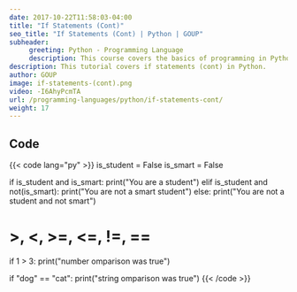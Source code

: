 ```yaml
---
date: 2017-10-22T11:58:03-04:00
title: "If Statements (Cont)"
seo_title: "If Statements (Cont) | Python | GOUP"
subheader:
     greeting: Python - Programming Language
     description: This course covers the basics of programming in Python. Work your way through the videos/articles and I'll teach you everything you need to know to start your programming journey!
description: This tutorial covers if statements (cont) in Python.
author: GOUP
image: if-statements-(cont).png
video: -I6AhyPcmTA
url: /programming-languages/python/if-statements-cont/
weight: 17
---
```


## Code

{{< code lang="py" >}}
is_student = False
is_smart = False

if is_student and is_smart:
	print("You are a student")
elif is_student and not(is_smart):
	print("You are not a smart student")
else:
	print("You are not a student and not smart")


# >, <, >=, <=, !=, ==
if 1 > 3:
	print("number omparison was true")


if "dog" == "cat":
   print("string omparison was true")
{{< /code >}}